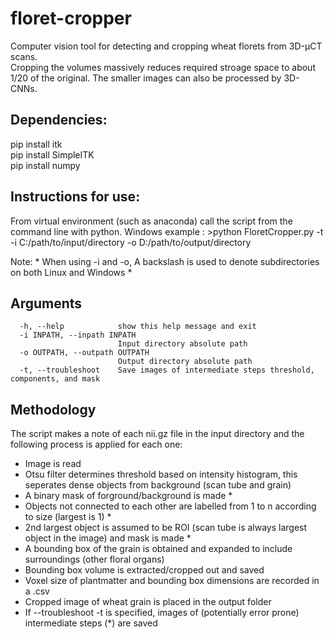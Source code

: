 # floret-cropper
Computer vision tool for detecting and cropping wheat florets from 3D-μCT scans.  
Cropping the volumes massively reduces required stroage space to about 1/20 of the original. The smaller images can also be processed by 3D-CNNs.  

## Dependencies:  
pip install itk  
pip install SimpleITK  
pip install numpy  

## Instructions for use:  
From virtual environment (such as anaconda) call the script from the command line with python. 
Windows example : >python FloretCropper.py -t -i C:/path/to/input/directory -o D:/path/to/output/directory 
 
Note: * When using -i and -o, A backslash is used to denote subdirectories on both Linux and Windows *




## Arguments 
```
  -h, --help            show this help message and exit
  -i INPATH, --inpath INPATH
                        Input directory absolute path
  -o OUTPATH, --outpath OUTPATH
                        Output directory absolute path
  -t, --troubleshoot    Save images of intermediate steps threshold, components, and mask 
```

## Methodology  
The script makes a note of each nii.gz file in the input directory and the following process is applied for each one: 
- Image is read 
- Otsu filter determines threshold based on intensity histogram, this seperates dense objects from background (scan tube and grain) 
- A binary mask of forground/background is made * 
- Objects not connected to each other are labelled from 1 to n according to size (largest is 1) * 
- 2nd largest object is assumed to be ROI (scan tube is always largest object in the image) and mask is made * 
- A bounding box of the grain is obtained and expanded to include surroundings (other floral organs) 
- Bounding box volume is extracted/cropped out and saved 
- Voxel size of plantmatter and bounding box dimensions are recorded in a .csv 
- Cropped image of wheat grain is placed in the output folder 
- If --troubleshoot -t is specified, images of (potentially error prone) intermediate steps (*) are saved







